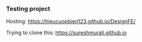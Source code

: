 ### Testing project

Hosting: https://hieucuopbien123.github.io/DesignFE/

Trying to clone this: https://sureshmurali.github.io